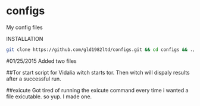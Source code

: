 configs
=======

My config files

INSTALLATION
```bash
git clone https://github.com/gld1982ltd/configs.git && cd configs && ./INSTALL
```
#01/25/2015 Added two files

##Tor
start script for Vidalia witch starts
tor. Then witch will dispaly results after 
a successful run.

##exicute 
Got tired of running the exicute 
command every time i wanted a file 
exicutable. so yup. I made one.